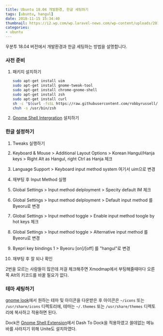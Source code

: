 ```yaml
---
title: Ubuntu 18.04 개발환경, 한글 세팅하기
tags: [ubuntu, hangul]
date: 2018-11-15 15:34:40
thumbnail: https://i2.wp.com/wp.laravel-news.com/wp-content/uploads/2016/12/laravel-valet-ubuntu.png?resize=2200%2C1125
categories:
- ubuntu
---
```


우분투 18.04 버전에서 개발환경과 한글 세팅하는 방법을 설명합니다.

<!-- more -->

### 사전 준비

1. 패키지 설치하기

	```bash
	sudo apt-get install uim
	sudo apt-get install gnome-tweak-tool
	sudo apt-get install chrome-gnome-shell
	sudo apt-get install zsh
	sudo apt-get install curl
	sh -c "$(curl -fsSL https://raw.githubusercontent.com/robbyrussell/oh-my-zsh/master/tools/install.sh)"
	chsh -s /usr/bin/zsh
	```

2. [Gnome Shell Intergration](https://chrome.google.com/webstore/detail/gnome-shell-integration/gphhapmejobijbbhgpjhcjognlahblep?hl=en) 설치하기



### 한글 설정하기







1. Tweaks 실행하기



2. Keyboard & Mouse > Additional Layout Options > Korean Hangul/Hanja keys > Right Alt as Hangul, right Ctrl as Hanja 체크



3. Language Support > Keyboard input method system 여기서 uim으로 변경



4. 재부팅 후 Input Method 실행



5. Global Settings > Input method delployment > Specity default IM 체크



6. Global Settings > Input method delployment > Default input method 를 Byeoru로 변경



7. Global Settings > Input method toggle > Enable input method toogle by hot keys 체크



8. Global Settings > Input method toggle > Alternative input method 를 Byeoru로 변경



9. Byepri key bindings 1 > Byeoru [on]/[off] 를 "hangul"로 변경 



10. 재부팅 후 잘 되나 확인





2번을 모르는 사람들이 많은데 저걸 체크해주면 Xmodmap에서 부팅해줄때마다 오른쪽 Alt의 키코드를 바꿀 필요가 없다.



### 테마 세팅하기



[gnome look](https://www.gnome-look.org/)에서 원하는 테마 및 아이콘을 다운받은 후 아이콘은 `~/icons` 또는 `/usr/share/icons` 디렉토리에, 테마는 `~/.themes` 또는 `/usr/share/themes` 디렉토리에 복사하고 적용하면 된다. 



Dock은 [Gnome Shell Extension](https://extensions.gnome.org/)에서 Dash To Dock을 적용하였고 쓸데없는 메뉴바를 사라지기 위해 Unite도 설치하였다.



<!--stackedit_data:
eyJoaXN0b3J5IjpbOTgwNzI3MjgwLDk1MDkyODAzMCwxMDY2Nj
U5NTc1LDEzNjU1NzQwMzFdfQ==
-->